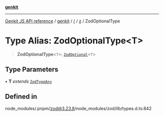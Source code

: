 [**genkit**](../../../README.md)

***

[Genkit JS API reference](../../../../README.md) / [genkit](../../../README.md) / [/](../../../README.md) / [z](../README.md) / ZodOptionalType

# Type Alias: ZodOptionalType\<T\>

> **ZodOptionalType**\<`T`\>: [`ZodOptional`](../classes/ZodOptional.md)\<`T`\>

## Type Parameters

• **T** *extends* [`ZodTypeAny`](ZodTypeAny.md)

## Defined in

node\_modules/.pnpm/zod@3.23.8/node\_modules/zod/lib/types.d.ts:842
